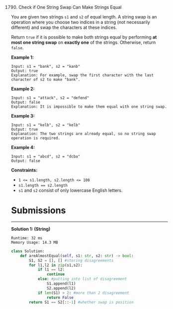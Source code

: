 1790. Check if One String Swap Can Make Strings Equal

You are given two strings `s1` and `s2` of equal length. A string swap is an operation where you choose two indices in a string (not necessarily different) and swap the characters at these indices.

Return `true` if it is possible to make both strings equal by performing **at most one string swap** on **exactly one** of the strings. Otherwise, return `false`.

 

**Example 1:**
```
Input: s1 = "bank", s2 = "kanb"
Output: true
Explanation: For example, swap the first character with the last character of s2 to make "bank".
```

**Example 2:**
```
Input: s1 = "attack", s2 = "defend"
Output: false
Explanation: It is impossible to make them equal with one string swap.
```

**Example 3:**
```
Input: s1 = "kelb", s2 = "kelb"
Output: true
Explanation: The two strings are already equal, so no string swap operation is required.
```

**Example 4:**
```
Input: s1 = "abcd", s2 = "dcba"
Output: false
```

**Constraints:**

* `1 <= s1.length, s2.length <= 100`
* `s1.length == s2.length`
* `s1` and `s2` consist of only lowercase English letters.

# Submissions
---
**Solution 1: (String)**
```
Runtime: 32 ms
Memory Usage: 14.3 MB
```
```python
class Solution:
    def areAlmostEqual(self, s1: str, s2: str) -> bool:
        S1, S2 = [], [] #storing disagreements
        for l1,l2 in zip(s1,s2):
            if l1 == l2:
                continue
            else: #putting into list of disagreement
                S1.append(l1) 
                S2.append(l2)
            if len(S1) > 2: #more than 2 disagreement
                return False
        return S1 == S2[::-1] #whether swap is position
```